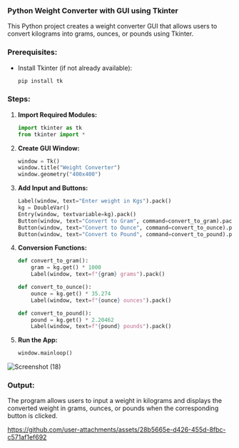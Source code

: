 ### Python Weight Converter with GUI using Tkinter

This Python project creates a weight converter GUI that allows users to convert kilograms into grams, ounces, or pounds using Tkinter.

### Prerequisites:
- Install Tkinter (if not already available):
  ```bash
  pip install tk
  ```

### Steps:

1. **Import Required Modules:**
   ```python
   import tkinter as tk
   from tkinter import *
   ```

2. **Create GUI Window:**
   ```python
   window = Tk()
   window.title("Weight Converter")
   window.geometry("400x400")
   ```

3. **Add Input and Buttons:**
   ```python
   Label(window, text="Enter weight in Kgs").pack()
   kg = DoubleVar()
   Entry(window, textvariable=kg).pack()
   Button(window, text="Convert to Gram", command=convert_to_gram).pack()
   Button(window, text="Convert to Ounce", command=convert_to_ounce).pack()
   Button(window, text="Convert to Pound", command=convert_to_pound).pack()
   ```

4. **Conversion Functions:**
   ```python
   def convert_to_gram():
       gram = kg.get() * 1000
       Label(window, text=f"{gram} grams").pack()

   def convert_to_ounce():
       ounce = kg.get() * 35.274
       Label(window, text=f"{ounce} ounces").pack()

   def convert_to_pound():
       pound = kg.get() * 2.20462
       Label(window, text=f"{pound} pounds").pack()
   ```

5. **Run the App:**
   ```python
   window.mainloop()
   ```
![Screenshot (18)](https://github.com/user-attachments/assets/a08de0c0-dfbb-4188-9998-587f56cfe4b5)

### Output:
The program allows users to input a weight in kilograms and displays the converted weight in grams, ounces, or pounds when the corresponding button is clicked.

https://github.com/user-attachments/assets/28b5665e-d426-455d-8fbc-c571af1ef692


